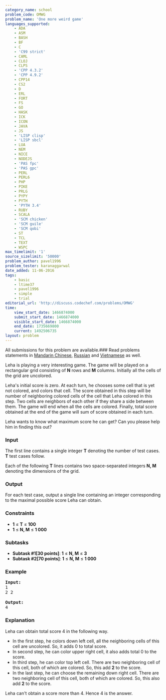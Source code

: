 ```yaml
---
category_name: school
problem_code: OMWG
problem_name: 'One more weird game'
languages_supported:
    - ADA
    - ASM
    - BASH
    - BF
    - C
    - 'C99 strict'
    - CAML
    - CLOJ
    - CLPS
    - 'CPP 4.3.2'
    - 'CPP 4.9.2'
    - CPP14
    - CS2
    - D
    - ERL
    - FORT
    - FS
    - GO
    - HASK
    - ICK
    - ICON
    - JAVA
    - JS
    - 'LISP clisp'
    - 'LISP sbcl'
    - LUA
    - NEM
    - NICE
    - NODEJS
    - 'PAS fpc'
    - 'PAS gpc'
    - PERL
    - PERL6
    - PHP
    - PIKE
    - PRLG
    - PYPY
    - PYTH
    - 'PYTH 3.4'
    - RUBY
    - SCALA
    - 'SCM chicken'
    - 'SCM guile'
    - 'SCM qobi'
    - ST
    - TCL
    - TEXT
    - WSPC
max_timelimit: '1'
source_sizelimit: '50000'
problem_author: pavel1996
problem_tester: karanaggarwal
date_added: 11-06-2016
tags:
    - basic
    - ltime37
    - pavel1996
    - simple
    - trial
editorial_url: 'http://discuss.codechef.com/problems/OMWG'
time:
    view_start_date: 1466874000
    submit_start_date: 1466874000
    visible_start_date: 1466874000
    end_date: 1735669800
    current: 1492506735
layout: problem
---
```

All submissions for this problem are available.###  Read problems statements in [Mandarin Chinese](http://www.codechef.com/download/translated/LTIME37/mandarin/OMWG.pdf), [Russian](http://www.codechef.com/download/translated/LTIME37/russian/OMWG.pdf) and [Vietnamese](http://www.codechef.com/download/translated/LTIME37/vietnamese/OMWG.pdf) as well.

Leha is playing a very interesting game. The game will be played on a rectangular grid consisting of **N** rows and **M** columns. Initially all the cells of the grid are uncolored.

Leha's initial score is zero. At each turn, he chooses some cell that is yet not colored, and colors that cell. The score obtained in this step will be number of neighboring colored cells of the cell that Leha colored in this step. Two cells are neighbors of each other if they share a side between them. The game will end when all the cells are colored. Finally, total score obtained at the end of the game will sum of score obtained in each turn.

Leha wants to know what maximum score he can get? Can you please help him in finding this out?

### Input

The first line contains a single integer **T** denoting the number of test cases. **T** test cases follow.

Each of the following **T** lines contains two space-separated integers **N, M** denoting the dimensions of the grid.

### Output

For each test case, output a single line containing an integer corresponding to the maximal possible score Leha can obtain.

### Constraints

- **1** ≤ **T** ≤ **100**
- **1** ≤ **N, M** ≤ **1 000**

### Subtasks

- **Subtask #1\[30 points\]**: **1** ≤ **N, M** ≤ **3**
- **Subtask #2\[70 points\]**: **1** ≤ **N, M** ≤ **1 000**

### Example

<pre><b>Input:</b>
1
2 2

<b>Output:</b>
4
</pre>
### Explanation

Leha can obtain total score 4 in the following way.

- In the first step, he colors down left cell, all the neighboring cells of this cell are uncolored. So, it adds 0 to total score.
- In second step, he can color upper right cell, it also adds total 0 to the score.
- In third step, he can color top left cell. There are two neighboring cell of this cell, both of which are colored. So, this add **2** to the score.
- In the last step, he can choose the remaining down right cell. There are two neighboring cell of this cell, both of which are colored. So, this also add **2** to the score.

Leha can't obtain a score more than 4. Hence 4 is the answer.
